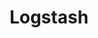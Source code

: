 ---
codehost: https://github.com/elastic/logstash
facebook: https://facebook.com/elastic.co
guide: https://www.elastic.co/assets/blt946bc636d34a70eb/icon-logstash-bb.svg
logohandle: elasticco_logstash
sort: logstash
title: Logstash
website: https://www.elastic.co/products/logstash
---